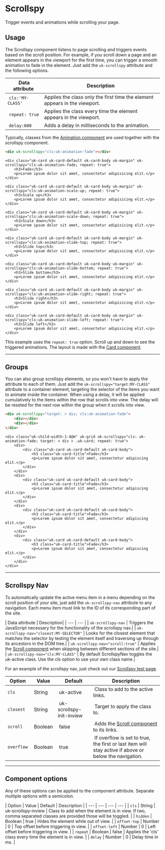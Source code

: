 # Scrollspy

<p class="uk-text-lead">Trigger events and animations while scrolling your page.</p>

## Usage

The Scrollspy component listens to page scrolling and triggers events based on the scroll position. For example, if you scroll down a page and an element appears in the viewport for the first time, you can trigger a smooth animation to fade in the element. Just add the `uk-scrollspy` attribute and the following options.

| Data attribute | Description |
| -------------- | ----------- |
| `cls:'MY-CLASS'` | Applies the class only the first time the element appears in the viewport. |
| `repeat: true` | Applies the class every time the element appears in the viewport. |
| `delay:600` | Adds a delay in milliseconds to the animation. |

Typically, classes from the [Animation component](animation.md) are used together with the scrollspy component.

```html
<div uk-scrollspy="cls:uk-animation-fade"></div>
```

```example
<div class="uk-card uk-card-default uk-card-body uk-margin" uk-scrollspy="cls:uk-animation-fade; repeat: true">
    <h3>Fade</h3>
    <p>Lorem ipsum dolor sit amet, consectetur adipisicing elit.</p>
</div>

<div class="uk-card uk-card-default uk-card-body uk-margin" uk-scrollspy="cls:uk-animation-scale-up; repeat: true">
    <h3>Scale up</h3>
    <p>Lorem ipsum dolor sit amet, consectetur adipisicing elit.</p>
</div>

<div class="uk-card uk-card-default uk-card-body uk-margin" uk-scrollspy="cls:uk-animation-scale-down; repeat: true">
    <h3>Scale down</h3>
    <p>Lorem ipsum dolor sit amet, consectetur adipisicing elit.</p>
</div>

<div class="uk-card uk-card-default uk-card-body uk-margin" uk-scrollspy="cls:uk-animation-slide-top; repeat: true">
    <h3>Slide top</h3>
    <p>Lorem ipsum dolor sit amet, consectetur adipisicing elit.</p>
</div>

<div class="uk-card uk-card-default uk-card-body uk-margin" uk-scrollspy="cls:uk-animation-slide-bottom; repeat: true">
    <h3>Slide bottom</h3>
    <p>Lorem ipsum dolor sit amet, consectetur adipisicing elit.</p>
</div>

<div class="uk-card uk-card-default uk-card-body uk-margin" uk-scrollspy="cls:uk-animation-slide-right; repeat: true">
    <h3>Slide right</h3>
    <p>Lorem ipsum dolor sit amet, consectetur adipisicing elit.</p>
</div>

<div class="uk-card uk-card-default uk-card-body uk-margin" uk-scrollspy="cls:uk-animation-slide-left; repeat: true">
    <h3>Slide left</h3>
    <p>Lorem ipsum dolor sit amet, consectetur adipisicing elit.</p>
</div>
```

This example uses the `repeat: true` option. Scroll up and down to see the triggered animations. The layout is made with the [Card component](card.md).

***

## Groups

You can also group scrollspy elements, so you won't have to apply the attribute to each of them. Just add the `uk-scrollspy="target:MY-CLASS"` attribute to a container element, targeting the selector of the items you want to animate inside the container. When using a delay, it will be applied cumulatively to the items within the row that scrolls into view. The delay will be reseted for the next row within the group when it scrolls into view.

```html
<div uk-scrollspy="target: > div; cls:uk-animation-fade">
    <div></div>
    <div></div>
</div>
```

```example
<div class="uk-child-width-1-4@m" uk-grid uk-scrollspy="cls: uk-animation-fade; target: > div > .uk-card; repeat: true">
    <div>
        <div class="uk-card uk-card-default uk-card-body">
            <h3 class="uk-card-title">Fade</h3>
            <p>Lorem ipsum dolor sit amet, consectetur adipiscing elit.</p>
        </div>
    </div>
    <div>
        <div class="uk-card uk-card-default uk-card-body">
            <h3 class="uk-card-title">Fade</h3>
            <p>Lorem ipsum dolor sit amet, consectetur adipiscing elit.</p>
        </div>
    </div>
    <div>
        <div class="uk-card uk-card-default uk-card-body">
            <h3 class="uk-card-title">Fade</h3>
            <p>Lorem ipsum dolor sit amet, consectetur adipiscing elit.</p>
        </div>
    </div>
    <div>
        <div class="uk-card uk-card-default uk-card-body">
            <h3 class="uk-card-title">Fade</h3>
            <p>Lorem ipsum dolor sit amet, consectetur adipiscing elit.</p>
        </div>
    </div>
</div>
```

***

## Scrollspy Nav

To automatically update the active menu item in a menu depending on the scroll position of your site, just add the `uk-scrollspy-nav` attribute to any navigation. Each menu item must link to the ID of its corresponding part of the site.

| Data attribute | Description|
| --- | --- |
| `uk-scrollspy-nav` | Triggers the JavaScript necessary for the functionality of the scrollspy nav.|
| `uk-scrollspy-nav="closest:MY-SELECTOR"` | Looks for the closest element that matches the selector by testing the element itself and traversing up through its ancestors in the DOM tree.|
| `uk-scrollspy-nav="scroll:true"` | Applies the [Scroll component](scroll.md) when skipping between different sections of the site.|
| `uk-scrollspy-nav="cls:MY-CLASS"` | By default ScrollspyNav toggles the uk-active class. Use the cls option to use your own class name.|

For an example of the scrollspy nav, just check out our [Scrollspy test page](http://www.getuikit.com/tests/scrollspy.html).

| Option | Value | Default | Description |
| --- | --- | --- | --- |
| `cls` | String | uk-active | Class to add to the active links. |
| `closest` | String | uk-scrollspy-init-inview | Target to apply the class to. |
| `scroll` | Boolean | false | Adds the [Scroll component](scroll.md) to its links. |
| `overflow` | Boolean | true | If overflow is set to true, the first or last item will stay active if above or below the navigation. |

***

## Component options

Any of these options can be applied to the component attribute. Separate multiple options with a semicolon.

| Option | Value | Default | Description |
| --- | --- | --- | --- |
| `cls` | String | uk-scrollspy-inview | Class to add when the element is in view. If two, comma separated classes are provided those will be toggled. |
| `hidden` | Boolean | true | Hides the element while out of view. |
| `offset-top` | Number | 0 | Top offset before triggering in view. |
| `offset-left` | Number | 0 | Left offset before triggering in view. |
| `repeat` | Boolean | false | Applies the 'cls' class every time the element is in view. |
| `delay` | Number | 0 | Delay time in ms. |
